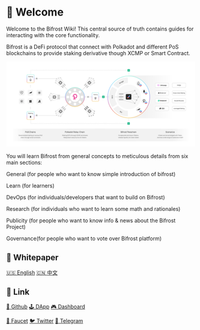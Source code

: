 # 🎉 Welcome

Welcome to the Bifrost Wiki! This central source of truth contains guides for interacting with the core functionality.

Bifrost is a DeFi protocol that connect with Polkadot and different PoS blockchains to provide staking derivative though XCMP or Smart Contract.

![Bifrost Infographic](https://raw.githubusercontent.com/bifrost-finance/bifrost/develop/docs/Bifrost%20Infographic.png)

You will learn Bifrost from general concepts to meticulous details from six main sections:

General \(for people who want to know simple introduction of bifrost\)

Learn \(for learners\)

DevOps \(for individuals/developers that want to build on Bifrost\)

Research \(for individuals who want to learn some math and rationales\)

Publicity \(for people who want to know info & news about the Bifrost Project\)

Governance\(for people who want to vote over Bifrost platform\)

## 📄 Whitepaper

[🇺🇸 English](https://github.com/bifrost-finance/bifrost-wiki/raw/master/bifrost-finance-whitepaper-en.pdf)      [🇨🇳 中文](https://github.com/bifrost-finance/bifrost-wiki/raw/master/bifrost-finance-whitepaper-zh.pdf)

## 🔗 Link

[🐙 Github](https://github.com/bifrost-finance)      [🕹 DApp](https://apps.bifrost.finance/)       [🎮 Dashboard](https://dash.bifrost.finance/)

[🚰 Faucet](https://t.me/bifrost_faucet)      [🐦 Twitter](https://twitter.com/bifrost_finance)      [🍶 Telegram](https://t.me/bifrost_finance)

